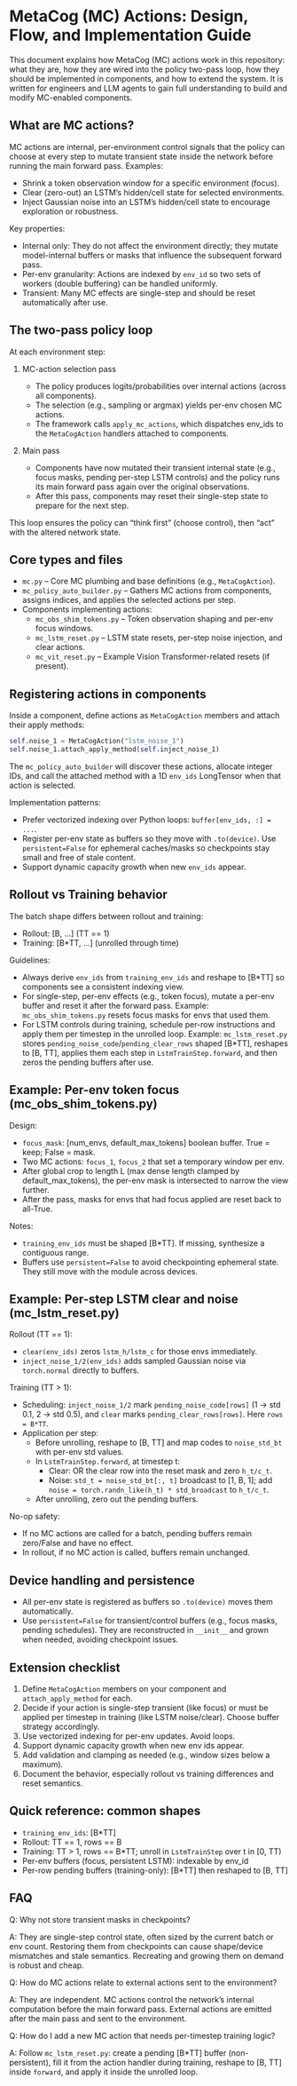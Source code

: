 # MetaCog (MC) Actions: Design, Flow, and Implementation Guide

This document explains how MetaCog (MC) actions work in this repository: what they are, how they
are wired into the policy two-pass loop, how they should be implemented in components, and how to
extend the system. It is written for engineers and LLM agents to gain full understanding to build
and modify MC-enabled components.

## What are MC actions?

MC actions are internal, per-environment control signals that the policy can choose at every step
to mutate transient state inside the network before running the main forward pass. Examples:

- Shrink a token observation window for a specific environment (focus).
- Clear (zero-out) an LSTM’s hidden/cell state for selected environments.
- Inject Gaussian noise into an LSTM’s hidden/cell state to encourage exploration or robustness.

Key properties:

- Internal only: They do not affect the environment directly; they mutate model-internal buffers
  or masks that influence the subsequent forward pass.
- Per-env granularity: Actions are indexed by `env_id` so two sets of workers (double buffering)
  can be handled uniformly.
- Transient: Many MC effects are single-step and should be reset automatically after use.

## The two-pass policy loop

At each environment step:

1) MC-action selection pass
   - The policy produces logits/probabilities over internal actions (across all components).
   - The selection (e.g., sampling or argmax) yields per-env chosen MC actions.
   - The framework calls `apply_mc_actions`, which dispatches env_ids to the `MetaCogAction`
     handlers attached to components.

2) Main pass
   - Components have now mutated their transient internal state (e.g., focus masks, pending
     per-step LSTM controls) and the policy runs its main forward pass again over the original
     observations.
   - After this pass, components may reset their single-step state to prepare for the next step.

This loop ensures the policy can “think first” (choose control), then “act” with the altered
network state.

## Core types and files

- `mc.py` – Core MC plumbing and base definitions (e.g., `MetaCogAction`).
- `mc_policy_auto_builder.py` – Gathers MC actions from components, assigns indices, and applies
  the selected actions per step.
- Components implementing actions:
  - `mc_obs_shim_tokens.py` – Token observation shaping and per-env focus windows.
  - `mc_lstm_reset.py` – LSTM state resets, per-step noise injection, and clear actions.
  - `mc_vit_reset.py` – Example Vision Transformer-related resets (if present).

## Registering actions in components

Inside a component, define actions as `MetaCogAction` members and attach their apply methods:

```python
self.noise_1 = MetaCogAction("lstm_noise_1")
self.noise_1.attach_apply_method(self.inject_noise_1)
```

The `mc_policy_auto_builder` will discover these actions, allocate integer IDs, and call the
attached method with a 1D `env_ids` LongTensor when that action is selected.

Implementation patterns:

- Prefer vectorized indexing over Python loops: `buffer[env_ids, :] = ...`.
- Register per-env state as buffers so they move with `.to(device)`. Use `persistent=False` for
  ephemeral caches/masks so checkpoints stay small and free of stale content.
- Support dynamic capacity growth when new `env_ids` appear.

## Rollout vs Training behavior

The batch shape differs between rollout and training:

- Rollout: [B, ...] (TT == 1)
- Training: [B*TT, ...] (unrolled through time)

Guidelines:

- Always derive `env_ids` from `training_env_ids` and reshape to [B*TT] so components see a
  consistent indexing view.
- For single-step, per-env effects (e.g., token focus), mutate a per-env buffer and reset it after
  the forward pass. Example: `mc_obs_shim_tokens.py` resets focus masks for envs that used them.
- For LSTM controls during training, schedule per-row instructions and apply them per timestep in
  the unrolled loop. Example: `mc_lstm_reset.py` stores `pending_noise_code`/`pending_clear_rows`
  shaped [B*TT], reshapes to [B, TT], applies them each step in `LstmTrainStep.forward`, and then
  zeros the pending buffers after use.

## Example: Per-env token focus (mc_obs_shim_tokens.py)

Design:

- `focus_mask`: [num_envs, default_max_tokens] boolean buffer. True = keep; False = mask.
- Two MC actions: `focus_1`, `focus_2` that set a temporary window per env.
- After global crop to length L (max dense length clamped by default_max_tokens), the per-env mask
  is intersected to narrow the view further.
- After the pass, masks for envs that had focus applied are reset back to all-True.

Notes:

- `training_env_ids` must be shaped [B*TT]. If missing, synthesize a contiguous range.
- Buffers use `persistent=False` to avoid checkpointing ephemeral state. They still move with the
  module across devices.

## Example: Per-step LSTM clear and noise (mc_lstm_reset.py)

Rollout (TT == 1):

- `clear(env_ids)` zeros `lstm_h/lstm_c` for those envs immediately.
- `inject_noise_1/2(env_ids)` adds sampled Gaussian noise via `torch.normal` directly to buffers.

Training (TT > 1):

- Scheduling: `inject_noise_1/2` mark `pending_noise_code[rows]` (1 → std 0.1, 2 → std 0.5), and
  `clear` marks `pending_clear_rows[rows]`. Here `rows = B*TT`.
- Application per step:
  - Before unrolling, reshape to [B, TT] and map codes to `noise_std_bt` with per-env std values.
  - In `LstmTrainStep.forward`, at timestep t:
    - Clear: OR the clear row into the reset mask and zero `h_t/c_t`.
    - Noise: `std_t = noise_std_bt[:, t]` broadcast to [1, B, 1]; add
      `noise = torch.randn_like(h_t) * std_broadcast` to `h_t/c_t`.
  - After unrolling, zero out the pending buffers.

No-op safety:

- If no MC actions are called for a batch, pending buffers remain zero/False and have no effect.
- In rollout, if no MC action is called, buffers remain unchanged.

## Device handling and persistence

- All per-env state is registered as buffers so `.to(device)` moves them automatically.
- Use `persistent=False` for transient/control buffers (e.g., focus masks, pending schedules). They
  are reconstructed in `__init__` and grown when needed, avoiding checkpoint issues.

## Extension checklist

1. Define `MetaCogAction` members on your component and `attach_apply_method` for each.
2. Decide if your action is single-step transient (like focus) or must be applied per timestep
   in training (like LSTM noise/clear). Choose buffer strategy accordingly.
3. Use vectorized indexing for per-env updates. Avoid loops.
4. Support dynamic capacity growth when new env ids appear.
5. Add validation and clamping as needed (e.g., window sizes below a maximum).
6. Document the behavior, especially rollout vs training differences and reset semantics.

## Quick reference: common shapes

- `training_env_ids`: [B*TT]
- Rollout: TT == 1, rows == B
- Training: TT > 1, rows == B*TT; unroll in `LstmTrainStep` over t in [0, TT)
- Per-env buffers (focus, persistent LSTM): indexable by env_id
- Per-row pending buffers (training-only): [B*TT] then reshaped to [B, TT]

## FAQ

Q: Why not store transient masks in checkpoints?

A: They are single-step control state, often sized by the current batch or env count. Restoring
them from checkpoints can cause shape/device mismatches and stale semantics. Recreating and growing
them on demand is robust and cheap.

Q: How do MC actions relate to external actions sent to the environment?

A: They are independent. MC actions control the network’s internal computation before the main
forward pass. External actions are emitted after the main pass and sent to the environment.

Q: How do I add a new MC action that needs per-timestep training logic?

A: Follow `mc_lstm_reset.py`: create a pending [B*TT] buffer (non-persistent), fill it from the
action handler during training, reshape to [B, TT] inside `forward`, and apply it inside the
unrolled loop.


